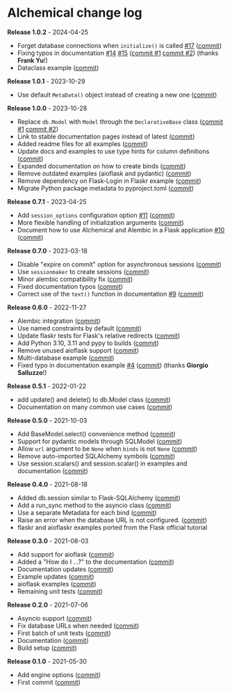 # Alchemical change log

**Release 1.0.2** - 2024-04-25

- Forget database connections when `initialize()` is called [#17](https://github.com/miguelgrinberg/alchemical/issues/17) ([commit](https://github.com/miguelgrinberg/alchemical/commit/b1fe13b0c6db71328478c517ddbd5cec39c4ad06))
- Fixing typos in documentation [#14](https://github.com/miguelgrinberg/alchemical/issues/14) [#15](https://github.com/miguelgrinberg/alchemical/issues/15) ([commit #1](https://github.com/miguelgrinberg/alchemical/commit/0baf28f57706971ad0e9f63f46d8629f1df13aa0) [commit #2](https://github.com/miguelgrinberg/alchemical/commit/50d363aa355ade07b3cabdad9fa39254567a5c9c)) (thanks **Frank Yu**!)
- Dataclass example ([commit](https://github.com/miguelgrinberg/alchemical/commit/124b24a6b3ee2e89d68466280bd7117bf90da2ce))

**Release 1.0.1** - 2023-10-29

- Use default `MetaData()` object instead of creating a new one ([commit](https://github.com/miguelgrinberg/alchemical/commit/32c3a035b3a5e3b4d1fe2159cb9c711d7345d0c6))

**Release 1.0.0** - 2023-10-28

- Replace `db.Model` with `Model` through the `DeclarativeBase` class ([commit #1](https://github.com/miguelgrinberg/alchemical/commit/02d54da8ff4a143953877353477dc4a84dfe8525) [commit #2](https://github.com/miguelgrinberg/alchemical/commit/964e0784607104a828817119c2080d78d4a10278))
- Link to stable documentation pages instead of latest ([commit](https://github.com/miguelgrinberg/alchemical/commit/fdd91934796e1ad1cbd89a9bcd8dc2b4262335a5))
- Added readme files for all examples ([commit](https://github.com/miguelgrinberg/alchemical/commit/65b0992db283857b9bb50fb58a6bfbb41ae46ab9))
- Update docs and examples to use type hints for column definitions ([commit](https://github.com/miguelgrinberg/alchemical/commit/1b56e0613d98e6e14bb8380ec9084d45f3f959f7))
- Expanded documentation on how to create binds ([commit](https://github.com/miguelgrinberg/alchemical/commit/5cefcf87c6bec25332d02cee0658c4853f1233f3))
- Remove outdated examples (aioflask and pydantic) ([commit](https://github.com/miguelgrinberg/alchemical/commit/82cef97693453cd70f47823c5fd5433c542cc562))
- Remove dependency on Flask-Login in Flaskr example ([commit](https://github.com/miguelgrinberg/alchemical/commit/b35aa55e569fb3ab690122e43575046e384d9393))
- Migrate Python package metadata to pyproject.toml ([commit](https://github.com/miguelgrinberg/alchemical/commit/54903b502a91c92baeeaa4a313c09ba07adb8600))

**Release 0.7.1** - 2023-04-25

- Add `session_options` configuration option [#11](https://github.com/miguelgrinberg/alchemical/issues/11) ([commit](https://github.com/miguelgrinberg/alchemical/commit/baa93cc7a58b585c0ed0751b781db15a2f243068))
- More flexible handling of initialization arguments ([commit](https://github.com/miguelgrinberg/alchemical/commit/72976b683fd350165925cd056696e6c254016eff))
- Document how to use Alchemical and Alembic in a Flask application [#10](https://github.com/miguelgrinberg/alchemical/issues/10) ([commit](https://github.com/miguelgrinberg/alchemical/commit/cc443c187f27ce919849b2a3557f807bfa8d93fc))

**Release 0.7.0** - 2023-03-18

- Disable "expire on commit" option for asynchronous sessions ([commit](https://github.com/miguelgrinberg/alchemical/commit/b5aeba48107358dbcd6932bebb544851eb4d592e))
- Use `sessionmaker` to create sessions ([commit](https://github.com/miguelgrinberg/alchemical/commit/744705671bac8a1db8f339d780df5bf7f13356eb))
- Minor alembic compatibility fix ([commit](https://github.com/miguelgrinberg/alchemical/commit/9760aef3b53c41a933b434649e3c90de59af0a45))
- Fixed documentation typos ([commit](https://github.com/miguelgrinberg/alchemical/commit/e28cbc025bb7ff5da061cdb8bceee85ab714b31b))
- Correct use of the `text()` function in documentation [#9](https://github.com/miguelgrinberg/alchemical/issues/9) ([commit](https://github.com/miguelgrinberg/alchemical/commit/dabd6898428422ef2aaa518911f051672cc26d1f))

**Release 0.6.0** - 2022-11-27

- Alembic integration ([commit](https://github.com/miguelgrinberg/alchemical/commit/4bc3f687647e20722105dac6831c8bf96becab5a))
- Use named constraints by default ([commit](https://github.com/miguelgrinberg/alchemical/commit/0531883aae3db65471208bfff3508ee4fea7ad05))
- Update flaskr tests for Flask's relative redirects ([commit](https://github.com/miguelgrinberg/alchemical/commit/033e69aebdb1ae48b8ca7c6d041fef4bd7ebae82))
- Add Python 3.10, 3.11 and pypy to builds ([commit](https://github.com/miguelgrinberg/alchemical/commit/b9e4af488b29457f187df63bacfa9b466110e131))
- Remove unused aioflask support ([commit](https://github.com/miguelgrinberg/alchemical/commit/8fca5f91bed60d37c7ee8ee6a231a7d655e4103a))
- Multi-database example ([commit](https://github.com/miguelgrinberg/alchemical/commit/8c1f4e20a803bafd6342968424232b3e279e6e12))
- Fixed typo in documentation example [#4](https://github.com/miguelgrinberg/alchemical/issues/4) ([commit](https://github.com/miguelgrinberg/alchemical/commit/6a995ed288ac219d506ff6866f14bc15a265795d)) (thanks **Giorgio Salluzzo**!)

**Release 0.5.1** - 2022-01-22

- add update() and delete() to db.Model class ([commit](https://github.com/miguelgrinberg/alchemical/commit/818c0542ec6fc62e14679dd0917d145cb4b19582))
- Documentation on many common use cases ([commit](https://github.com/miguelgrinberg/alchemical/commit/9ade0914da50c9dafbb6595ac271b248af93d660))

**Release 0.5.0** - 2021-10-03

- Add BaseModel.select() convenience method ([commit](https://github.com/miguelgrinberg/alchemical/commit/5c87a2382c2b91edc8fc529d8c7e38c898c2655d))
- Support for pydantic models through SQLModel ([commit](https://github.com/miguelgrinberg/alchemical/commit/73708437d89b846cf16a63b954ba6a569fd5b591))
- Allow `url` argument to be `None` when `binds` is not `None` ([commit](https://github.com/miguelgrinberg/alchemical/commit/3acde22d3b975eece4e43cee74d5886bf5048e92))
- Remove auto-imported SQLAlchemy symbols ([commit](https://github.com/miguelgrinberg/alchemical/commit/5c87a2382c2b91edc8fc529d8c7e38c898c2655d))
- Use session.scalars() and session.scalar() in examples and documentation ([commit](https://github.com/miguelgrinberg/alchemical/commit/cb6e4cd7837e686db51f080e8203a404f5d93e65))

**Release 0.4.0** - 2021-08-18

- Added db.session similar to Flask-SQLAlchemy ([commit](https://github.com/miguelgrinberg/alchemical/commit/a66f9bdac6a45aefb71fbc229598a1779f6e3f1e))
- Add a run_sync method to the asyncio class ([commit](https://github.com/miguelgrinberg/alchemical/commit/095ff759b48499328e1a53b0b048eb59701ad37b))
- Use a separate Metadata for each bind ([commit](https://github.com/miguelgrinberg/alchemical/commit/5cdb37d85243e2350c61922c5d1ab8df15076c09))
- Raise an error when the database URL is not configured. ([commit](https://github.com/miguelgrinberg/alchemical/commit/d3f3787a19e271c9cac6bca76fd17201b5c59ea2))
- flaskr and aioflaskr examples ported from the Flask official tutorial

**Release 0.3.0** - 2021-08-03

- Add support for aioflask ([commit](https://github.com/miguelgrinberg/alchemical/commit/f5c0e2b424b39ab129789c2e707d49ecfb117b13))
- Added a "How do I ...?" to the documentation ([commit](https://github.com/miguelgrinberg/alchemical/commit/6c1659f9041ad1bac14bb87c6c1cc7fa929f6622))
- Documentation updates ([commit](https://github.com/miguelgrinberg/alchemical/commit/fc13d12bd9014a7fa56f42c61012e08a85497c76))
- Example updates ([commit](https://github.com/miguelgrinberg/alchemical/commit/6d48822d069386d8bf4529b90ef678695faae158))
- aioflask examples ([commit](https://github.com/miguelgrinberg/alchemical/commit/d4d196eabf0687b909de112291d71950f61a9096))
- Remaining unit tests ([commit](https://github.com/miguelgrinberg/alchemical/commit/7fdb15a10a80dc4c01642cff35f22985761abbcd))

**Release 0.2.0** - 2021-07-06

- Asyncio support ([commit](https://github.com/miguelgrinberg/alchemical/commit/1890ced7c2b60a8d165dd02a7a8762bcc4a2cad1))
- Fix database URLs when needed ([commit](https://github.com/miguelgrinberg/alchemical/commit/e3c081f12c3b9e7838aee3134ede428ff92eb5b8))
- First batch of unit tests ([commit](https://github.com/miguelgrinberg/alchemical/commit/f56ea2ed446ada135d81fd9a4046f0bc78d871f0))
- Documentation ([commit](https://github.com/miguelgrinberg/alchemical/commit/09eb1c724ec501b2a25807e46a8b603a13c23668))
- Build setup ([commit](https://github.com/miguelgrinberg/alchemical/commit/cff9de37a363f604aa5048cc8005c21f234e9cfd))

**Release 0.1.0** - 2021-05-30

- Add engine options ([commit](https://github.com/miguelgrinberg/alchemical/commit/c3e551739ff8ae02fa79fd2da788127aaf264bf2))
- First commit ([commit](https://github.com/miguelgrinberg/alchemical/commit/7f58f7ba7783011d6977d6cab3cb952305aacbf1))
